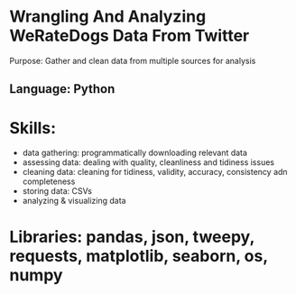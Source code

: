 # Wrangling And Analyzing WeRateDogs Data From Twitter
Purpose: Gather and clean data from multiple sources for analysis

## Language: Python

# Skills:

+ data gathering: programmatically downloading relevant data
+ assessing data: dealing with quality, cleanliness and tidiness issues
+ cleaning data: cleaning for tidiness, validity, accuracy, consistency adn completeness
+ storing data: CSVs
+ analyzing & visualizing data

# Libraries: pandas, json, tweepy, requests, matplotlib, seaborn, os, numpy
